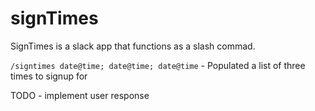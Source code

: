 # signTimes

SignTimes is a slack app that functions as a slash commad.

`/signtimes date@time; date@time; date@time` - Populated a list of three times to signup for

TODO
 	- implement user response
